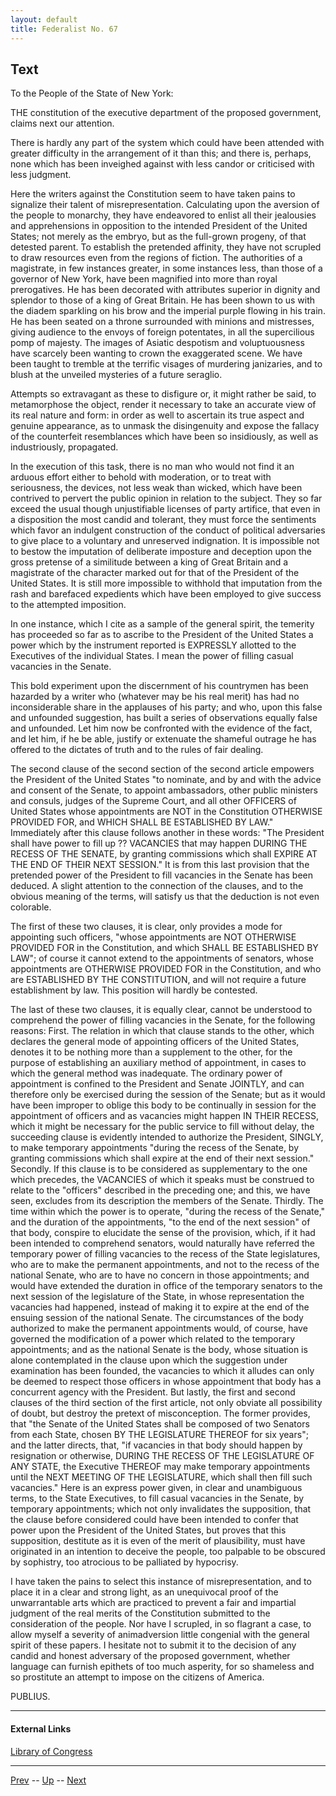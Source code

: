 ```yaml
---
layout: default
title: Federalist No. 67
---
```


## Text

To the People of the State of New York:

THE constitution of the executive department of the proposed government, claims next our attention.

There is hardly any part of the system which could have been attended with greater difficulty in the arrangement of it than this; and there is, perhaps, none which has been inveighed against with less candor or criticised with less judgment.

Here the writers against the Constitution seem to have taken pains to signalize their talent of misrepresentation. Calculating upon the aversion of the people to monarchy, they have endeavored to enlist all their jealousies and apprehensions in opposition to the intended President of the United States; not merely as the embryo, but as the full-grown progeny, of that detested parent. To establish the pretended affinity, they have not scrupled to draw resources even from the regions of fiction. The authorities of a magistrate, in few instances greater, in some instances less, than those of a governor of New York, have been magnified into more than royal prerogatives. He has been decorated with attributes superior in dignity and splendor to those of a king of Great Britain. He has been shown to us with the diadem sparkling on his brow and the imperial purple flowing in his train. He has been seated on a throne surrounded with minions and mistresses, giving audience to the envoys of foreign potentates, in all the supercilious pomp of majesty. The images of Asiatic despotism and voluptuousness have scarcely been wanting to crown the exaggerated scene. We have been taught to tremble at the terrific visages of murdering janizaries, and to blush at the unveiled mysteries of a future seraglio.

Attempts so extravagant as these to disfigure or, it might rather be said, to metamorphose the object, render it necessary to take an accurate view of its real nature and form: in order as well to ascertain its true aspect and genuine appearance, as to unmask the disingenuity and expose the fallacy of the counterfeit resemblances which have been so insidiously, as well as industriously, propagated.

In the execution of this task, there is no man who would not find it an arduous effort either to behold with moderation, or to treat with seriousness, the devices, not less weak than wicked, which have been contrived to pervert the public opinion in relation to the subject. They so far exceed the usual though unjustifiable licenses of party artifice, that even in a disposition the most candid and tolerant, they must force the sentiments which favor an indulgent construction of the conduct of political adversaries to give place to a voluntary and unreserved indignation. It is impossible not to bestow the imputation of deliberate imposture and deception upon the gross pretense of a similitude between a king of Great Britain and a magistrate of the character marked out for that of the President of the United States. It is still more impossible to withhold that imputation from the rash and barefaced expedients which have been employed to give success to the attempted imposition.

In one instance, which I cite as a sample of the general spirit, the temerity has proceeded so far as to ascribe to the President of the United States a power which by the instrument reported is EXPRESSLY allotted to the Executives of the individual States. I mean the power of filling casual vacancies in the Senate.

This bold experiment upon the discernment of his countrymen has been hazarded by a writer who (whatever may be his real merit) has had no inconsiderable share in the applauses of his party; and who, upon this false and unfounded suggestion, has built a series of observations equally false and unfounded. Let him now be confronted with the evidence of the fact, and let him, if he be able, justify or extenuate the shameful outrage he has offered to the dictates of truth and to the rules of fair dealing.

The second clause of the second section of the second article empowers the President of the United States "to nominate, and by and with the advice and consent of the Senate, to appoint ambassadors, other public ministers and consuls, judges of the Supreme Court, and all other OFFICERS of United States whose appointments are NOT in the Constitution OTHERWISE PROVIDED FOR, and WHICH SHALL BE ESTABLISHED BY LAW." Immediately after this clause follows another in these words: "The President shall have power to fill up ?? VACANCIES that may happen DURING THE RECESS OF THE SENATE, by granting commissions which shall EXPIRE AT THE END OF THEIR NEXT SESSION." It is from this last provision that the pretended power of the President to fill vacancies in the Senate has been deduced. A slight attention to the connection of the clauses, and to the obvious meaning of the terms, will satisfy us that the deduction is not even colorable.

The first of these two clauses, it is clear, only provides a mode for appointing such officers, "whose appointments are NOT OTHERWISE PROVIDED FOR in the Constitution, and which SHALL BE ESTABLISHED BY LAW"; of course it cannot extend to the appointments of senators, whose appointments are OTHERWISE PROVIDED FOR in the Constitution, and who are ESTABLISHED BY THE CONSTITUTION, and will not require a future establishment by law. This position will hardly be contested.

The last of these two clauses, it is equally clear, cannot be understood to comprehend the power of filling vacancies in the Senate, for the following reasons: First. The relation in which that clause stands to the other, which declares the general mode of appointing officers of the United States, denotes it to be nothing more than a supplement to the other, for the purpose of establishing an auxiliary method of appointment, in cases to which the general method was inadequate. The ordinary power of appointment is confined to the President and Senate JOINTLY, and can therefore only be exercised during the session of the Senate; but as it would have been improper to oblige this body to be continually in session for the appointment of officers and as vacancies might happen IN THEIR RECESS, which it might be necessary for the public service to fill without delay, the succeeding clause is evidently intended to authorize the President, SINGLY, to make temporary appointments "during the recess of the Senate, by granting commissions which shall expire at the end of their next session." Secondly. If this clause is to be considered as supplementary to the one which precedes, the VACANCIES of which it speaks must be construed to relate to the "officers" described in the preceding one; and this, we have seen, excludes from its description the members of the Senate. Thirdly. The time within which the power is to operate, "during the recess of the Senate," and the duration of the appointments, "to the end of the next session" of that body, conspire to elucidate the sense of the provision, which, if it had been intended to comprehend senators, would naturally have referred the temporary power of filling vacancies to the recess of the State legislatures, who are to make the permanent appointments, and not to the recess of the national Senate, who are to have no concern in those appointments; and would have extended the duration in office of the temporary senators to the next session of the legislature of the State, in whose representation the vacancies had happened, instead of making it to expire at the end of the ensuing session of the national Senate. The circumstances of the body authorized to make the permanent appointments would, of course, have governed the modification of a power which related to the temporary appointments; and as the national Senate is the body, whose situation is alone contemplated in the clause upon which the suggestion under examination has been founded, the vacancies to which it alludes can only be deemed to respect those officers in whose appointment that body has a concurrent agency with the President. But lastly, the first and second clauses of the third section of the first article, not only obviate all possibility of doubt, but destroy the pretext of misconception. The former provides, that "the Senate of the United States shall be composed of two Senators from each State, chosen BY THE LEGISLATURE THEREOF for six years"; and the latter directs, that, "if vacancies in that body should happen by resignation or otherwise, DURING THE RECESS OF THE LEGISLATURE OF ANY STATE, the Executive THEREOF may make temporary appointments until the NEXT MEETING OF THE LEGISLATURE, which shall then fill such vacancies." Here is an express power given, in clear and unambiguous terms, to the State Executives, to fill casual vacancies in the Senate, by temporary appointments; which not only invalidates the supposition, that the clause before considered could have been intended to confer that power upon the President of the United States, but proves that this supposition, destitute as it is even of the merit of plausibility, must have originated in an intention to deceive the people, too palpable to be obscured by sophistry, too atrocious to be palliated by hypocrisy.

I have taken the pains to select this instance of misrepresentation, and to place it in a clear and strong light, as an unequivocal proof of the unwarrantable arts which are practiced to prevent a fair and impartial judgment of the real merits of the Constitution submitted to the consideration of the people. Nor have I scrupled, in so flagrant a case, to allow myself a severity of animadversion little congenial with the general spirit of these papers. I hesitate not to submit it to the decision of any candid and honest adversary of the proposed government, whether language can furnish epithets of too much asperity, for so shameless and so prostitute an attempt to impose on the citizens of America.

PUBLIUS.

---
#### External Links
[Library of Congress]()

---

[Prev](66.md) -- [Up](README.md) -- [Next](68.md)
